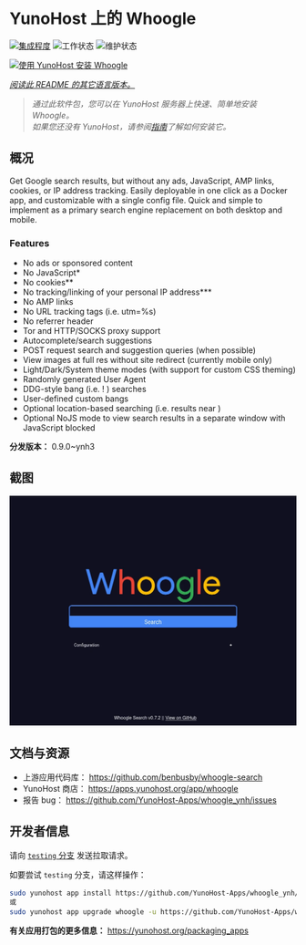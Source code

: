 <!--
注意：此 README 由 <https://github.com/YunoHost/apps/tree/master/tools/readme_generator> 自动生成
请勿手动编辑。
-->

# YunoHost 上的 Whoogle

[![集成程度](https://apps.yunohost.org/badge/integration/whoogle)](https://ci-apps.yunohost.org/ci/apps/whoogle/)
![工作状态](https://apps.yunohost.org/badge/state/whoogle)
![维护状态](https://apps.yunohost.org/badge/maintained/whoogle)

[![使用 YunoHost 安装 Whoogle](https://install-app.yunohost.org/install-with-yunohost.svg)](https://install-app.yunohost.org/?app=whoogle)

*[阅读此 README 的其它语言版本。](./ALL_README.md)*

> *通过此软件包，您可以在 YunoHost 服务器上快速、简单地安装 Whoogle。*  
> *如果您还没有 YunoHost，请参阅[指南](https://yunohost.org/install)了解如何安装它。*

## 概况

Get Google search results, but without any ads, JavaScript, AMP links, cookies, or IP address tracking. Easily deployable in one click as a Docker app, and customizable with a single config file. Quick and simple to implement as a primary search engine replacement on both desktop and mobile.

### Features

- No ads or sponsored content
- No JavaScript*
- No cookies**
- No tracking/linking of your personal IP address***
- No AMP links
- No URL tracking tags (i.e. utm=%s)
- No referrer header
- Tor and HTTP/SOCKS proxy support
- Autocomplete/search suggestions
- POST request search and suggestion queries (when possible)
- View images at full res without site redirect (currently mobile only)
- Light/Dark/System theme modes (with support for custom CSS theming)
- Randomly generated User Agent
- DDG-style bang (i.e. !<tag> <query>) searches
- User-defined custom bangs
- Optional location-based searching (i.e. results near <city>)
- Optional NoJS mode to view search results in a separate window with JavaScript blocked



**分发版本：** 0.9.0~ynh3


## 截图

![Whoogle 的截图](./doc/screenshots/screenshot.png)

## 文档与资源

- 上游应用代码库： <https://github.com/benbusby/whoogle-search>
- YunoHost 商店： <https://apps.yunohost.org/app/whoogle>
- 报告 bug： <https://github.com/YunoHost-Apps/whoogle_ynh/issues>

## 开发者信息

请向 [`testing` 分支](https://github.com/YunoHost-Apps/whoogle_ynh/tree/testing) 发送拉取请求。

如要尝试 `testing` 分支，请这样操作：

```bash
sudo yunohost app install https://github.com/YunoHost-Apps/whoogle_ynh/tree/testing --debug
或
sudo yunohost app upgrade whoogle -u https://github.com/YunoHost-Apps/whoogle_ynh/tree/testing --debug
```

**有关应用打包的更多信息：** <https://yunohost.org/packaging_apps>
